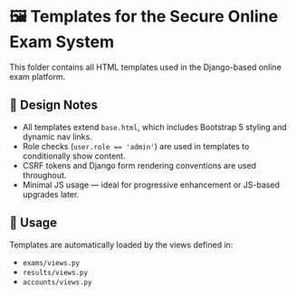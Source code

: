 # 🖼 Templates for the Secure Online Exam System
This folder contains all HTML templates used in the Django-based online exam platform.
## 🎨 Design Notes

- All templates extend `base.html`, which includes Bootstrap 5 styling and dynamic nav links.
- Role checks (`user.role == 'admin'`) are used in templates to conditionally show content.
- CSRF tokens and Django form rendering conventions are used throughout.
- Minimal JS usage — ideal for progressive enhancement or JS-based upgrades later.

## 🔗 Usage

Templates are automatically loaded by the views defined in:

- `exams/views.py`
- `results/views.py`
- `accounts/views.py`

